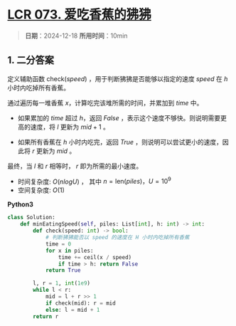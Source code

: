 # [LCR 073. 爱吃香蕉的狒狒](https://leetcode.cn/problems/nZZqjQ/description/)

> **日期**：2024-12-18
> **所用时间**：10min

## 1. 二分答案

定义辅助函数 $\text{check}(speed)$ ，用于判断狒狒是否能够以指定的速度 $speed$ 在 $h$ 小时内吃掉所有香蕉。

通过遍历每一堆香蕉 $x$，计算吃完该堆所需的时间，并累加到 $time$ 中。

- 如果累加的 $time$ 超过 $h$，返回 $False$ ，表示这个速度不够快。则说明需要更高的速度，将 $l$ 更新为 $mid + 1$ 。

- 如果所有香蕉在 $h$ 小时内吃完，返回 $True$ ，则说明可以尝试更小的速度，因此将 $r$ 更新为 $mid$ 。

最终，当 $l$ 和 $r$ 相等时， $r$ 即为所需的最小速度。

- 时间复杂度: $O(nlogU)$ ， 其中 $n = \text{len}(piles)，U = 10^9$
- 空间复杂度: $O(1)$

**Python3**

```python
class Solution:
    def minEatingSpeed(self, piles: List[int], h: int) -> int:
        def check(speed: int) -> bool:
            # 判断狒狒能否以 speed 的速度在 H 小时内吃掉所有香蕉
            time = 0
            for x in piles:
                time += ceil(x / speed)
                if time > h: return False
            return True

        l, r = 1, int(1e9)
        while l < r:
            mid = l + r >> 1
            if check(mid): r = mid
            else: l = mid + 1
        return r
```